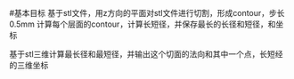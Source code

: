 #基本目标
基于stl文件，用z方向的平面对stl文件进行切割，形成contour，步长0.5mm
计算每个层面的contour，计算长短径，并保存最长的长径和短径，和坐标


基于stl三维计算最长径和最短径，并输出这个切面的法向和其中一个点，长短经的三维坐标